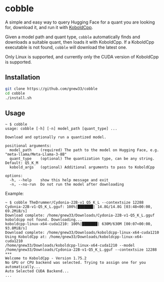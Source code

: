 # cobble

A simple and easy way to query Hugging Face for a quant you are looking for, download it, and run it with [KoboldCpp](https://github.com/LostRuins/koboldcpp).

Given a model path and quant type, `cobble` automatically finds and downloads a suitable quant, then loads it with KoboldCpp. If a KoboldCpp executable is not found, `cobble` will download the latest one.

Only Linux is supported, and currently only the CUDA version of KoboldCpp is supported.

## Installation

```bash
git clone https://github.com/gnew33/cobble
cd cobble
./install.sh
```

## Usage

```
~ $ cobble
usage: cobble [-h] [-n] model_path [quant_type] ...

Download and optionally run a quantized model.

positional arguments:
  model_path    (required) The path to the model on Hugging Face, e.g. "meta-llama/Meta-Llama-3-8B"
  quant_type    (optional) The quantization type, can be any string. Default: Q5_K_M
  kobold_args   (optional) Additional arguments to pass to KoboldCpp

options:
  -h, --help    show this help message and exit
  -n, --no-run  Do not run the model after downloading
```

Example:

```
~ $ cobble TheDrummer/Cydonia-22B-v1 Q5_K_L --contextsize 12288
Cydonia-22B-v1-Q5_K_L.gguf: 100%|███████| 14.8G/14.8G [03:48<00:00, 69.2MiB/s]
Download complete: /home/gnew33/Downloads/Cydonia-22B-v1-Q5_K_L.gguf
koboldcpp not found. Downloading...
koboldcpp-linux-x64-cuda1210: 100%|███████| 630M/630M [00:07<00:00, 93.8MiB/s]
Download complete: /home/gnew33/Downloads/koboldcpp-linux-x64-cuda1210
Using KoboldCpp at: /home/gnew33/Downloads/koboldcpp-linux-x64-cuda1210
/home/gnew33/Downloads/koboldcpp-linux-x64-cuda1210 --model /home/gnew33/Downloads/Cydonia-22B-v1-Q5_K_L.gguf --contextsize 12288
***
Welcome to KoboldCpp - Version 1.75.2
No GPU or CPU backend was selected. Trying to assign one for you automatically...
Auto Selected CUDA Backend...
...
```

